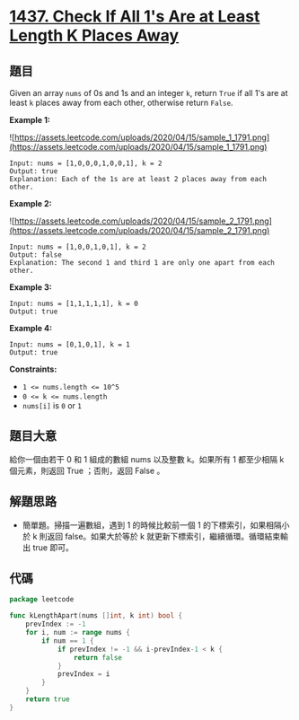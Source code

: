 # [1437. Check If All 1's Are at Least Length K Places Away](https://leetcode.com/problems/check-if-all-1s-are-at-least-length-k-places-away/)


## 題目

Given an array `nums` of 0s and 1s and an integer `k`, return `True` if all 1's are at least `k` places away from each other, otherwise return `False`.

**Example 1:**

![https://assets.leetcode.com/uploads/2020/04/15/sample_1_1791.png](https://assets.leetcode.com/uploads/2020/04/15/sample_1_1791.png)

```
Input: nums = [1,0,0,0,1,0,0,1], k = 2
Output: true
Explanation: Each of the 1s are at least 2 places away from each other.
```

**Example 2:**

![https://assets.leetcode.com/uploads/2020/04/15/sample_2_1791.png](https://assets.leetcode.com/uploads/2020/04/15/sample_2_1791.png)

```
Input: nums = [1,0,0,1,0,1], k = 2
Output: false
Explanation: The second 1 and third 1 are only one apart from each other.
```

**Example 3:**

```
Input: nums = [1,1,1,1,1], k = 0
Output: true
```

**Example 4:**

```
Input: nums = [0,1,0,1], k = 1
Output: true
```

**Constraints:**

- `1 <= nums.length <= 10^5`
- `0 <= k <= nums.length`
- `nums[i]` is `0` or `1`

## 題目大意

給你一個由若干 0 和 1 組成的數組 nums 以及整數 k。如果所有 1 都至少相隔 k 個元素，則返回 True ；否則，返回 False 。

## 解題思路

- 簡單題。掃描一遍數組，遇到 1 的時候比較前一個 1 的下標索引，如果相隔小於 k 則返回 false。如果大於等於 k 就更新下標索引，繼續循環。循環結束輸出 true 即可。

## 代碼

```go
package leetcode

func kLengthApart(nums []int, k int) bool {
	prevIndex := -1
	for i, num := range nums {
		if num == 1 {
			if prevIndex != -1 && i-prevIndex-1 < k {
				return false
			}
			prevIndex = i
		}
	}
	return true
}
```